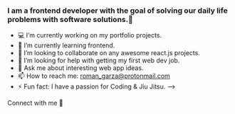 ### I am a frontend developer with the goal of solving our daily life problems with software solutions.👋


- 💻 I’m currently working on my portfolio projects.
- 📘 I’m currently learning frontend.
- 🤝 I’m looking to collaborate on any awesome react.js projects.
- 🤔 I’m looking for help with getting my first web dev job.
- 💬 Ask me about interesting web app ideas.
- 📫 How to reach me: roman_garza@protonmail.com
- ⚡ Fun fact: I have a passion for Coding & Jiu Jitsu. 
-->


Connect with me 🤝
